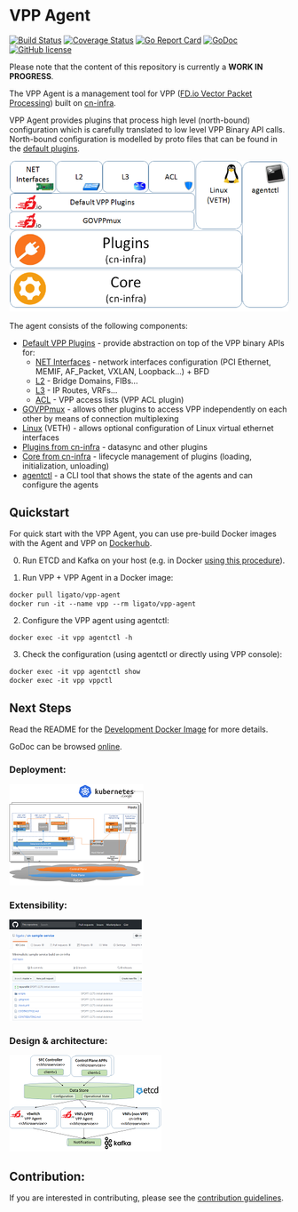 # VPP Agent

[![Build Status](https://travis-ci.org/ligato/vpp-agent.svg?branch=master)](https://travis-ci.org/ligato/vpp-agent)
[![Coverage Status](https://coveralls.io/repos/github/ligato/vpp-agent/badge.svg?branch=master)](https://coveralls.io/github/ligato/vpp-agent?branch=master)
[![Go Report Card](https://goreportcard.com/badge/github.com/ligato/vpp-agent)](https://goreportcard.com/report/github.com/ligato/vpp-agent)
[![GoDoc](https://godoc.org/github.com/ligato/vpp-agent?status.svg)](https://godoc.org/github.com/ligato/vpp-agent)
[![GitHub license](https://img.shields.io/badge/license-Apache%20license%202.0-blue.svg)](https://github.com/ligato/vpp-agent/blob/master/LICENSE)

Please note that the content of this repository is currently a **WORK IN PROGRESS**.

The VPP Agent is a management tool for VPP ([FD.io Vector Packet Processing](https://fd.io/)) 
built on [cn-infra](https://github.com/ligato/cn-infra).

VPP Agent provides plugins that process high level (north-bound) configuration which 
is carefully translated to low level VPP Binary API calls. North-bound configuration
is modelled by proto files that can be found in the [default plugins](plugins/defaultplugins).

![vpp agent](docs/imgs/vpp_agent.png "VPP Agent & it's Plugins on top of cn-infra")

The agent consists of the following components:
* [Default VPP Plugins](plugins/defaultplugins) - provide abstraction on top of the VPP binary APIs for:
  * [NET Interfaces](plugins/defaultplugins/ifplugin) - network interfaces configuration (PCI Ethernet, MEMIF, AF_Packet, VXLAN, Loopback...) + BFD
  * [L2](plugins/defaultplugins/l2plugin) - Bridge Domains, FIBs...
  * [L3](plugins/defaultplugins/l3plugin) - IP Routes, VRFs...
  * [ACL](plugins/defaultplugins/aclplugin) - VPP access lists (VPP ACL plugin)
* [GOVPPmux](plugins/govppmux) - allows other plugins to access VPP independently on each other by means of connection multiplexing
* [Linux](plugins/linuxplugin) (VETH) - allows optional configuration of Linux virtual ethernet interfaces
* [Plugins from cn-infra](https://github.com/ligato/cn-infra/tree/master/datasync) - datasync and other plugins
* [Core from cn-infra](https://github.com/ligato/cn-infra/tree/master/core) - lifecycle management of plugins (loading, initialization, unloading)
* [agentctl](cmd/agentctl) - a CLI tool that shows the state of the agents and can configure the agents

## Quickstart
For quick start with the VPP Agent, you can use pre-build Docker images with the Agent and VPP
on [Dockerhub](https://hub.docker.com/r/ligato/vpp-agent/).

0. Run ETCD and Kafka on your host (e.g. in Docker [using this procedure](docker/dev_vpp_agent/README.md#running-etcd-server-on-local-host)).

1. Run VPP + VPP Agent in a Docker image:
```
docker pull ligato/vpp-agent
docker run -it --name vpp --rm ligato/vpp-agent
```

2. Configure the VPP agent using agentctl:
```
docker exec -it vpp agentctl -h
```

3. Check the configuration (using agentctl or directly using VPP console):
```
docker exec -it vpp agentctl show
docker exec -it vpp vppctl
```

## Next Steps
Read the README for the [Development Docker Image](docker/dev_vpp_agent/README.md) for more details.

GoDoc can be browsed [online](https://godoc.org/github.com/ligato/vpp-agent).

### Deployment:
[![K8s integration](docs/imgs/k8s_deployment_thumb.png "VPP Agent - K8s integration")](docs/Deployment.md)

### Extensibility:
[![VPP Agent Extensibility](docs/imgs/extensibility_thumb.png "VPP Agent - example of extensibility")](https://github.com/ligato/cn-sample-service)

### Design & architecture:
[![VPP agent 10.000 feet](docs/imgs/vpp_agent_10K_feet_thumb.png "VPP Agent - 10.000 feet view on the architecture")](docs/Design.md)


## Contribution:
If you are interested in contributing, please see the [contribution guidelines](CONTRIBUTING.md).
